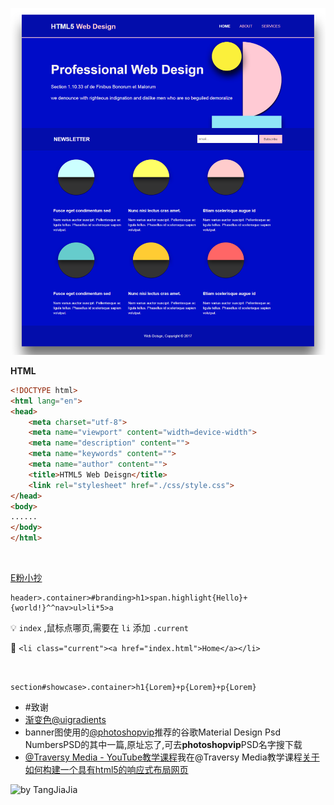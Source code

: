 
![by TangJiaJia](https://raw.githubusercontent.com/TangJiaJia666/web-deisgn/master/html5%E5%B8%83%E5%B1%80.png)


**HTML**

```html
<!DOCTYPE html>
<html lang="en">
<head>
    <meta charset="utf-8">
    <meta name="viewport" content="width=device-width">
    <meta name="description" content="">
    <meta name="keywords" content="">
    <meta name="author" content="">
    <title>HTML5 Web Deisgn</title>
    <link rel="stylesheet" href="./css/style.css">
</head>
<body>
......
</body>
</html>
```
<br />


[E粉小抄](https://docs.emmet.io/cheat-sheet/)


```
header>.container>#branding>h1>span.highlight{Hello}+{world!}^^nav>ul>li*5>a
```


:bulb:  `index` ,鼠标点哪页,需要在 `li` 添加 `.current`

:chestnut: `<li class="current"><a href="index.html">Home</a></li>`

<br />

`section#showcase>.container>h1{Lorem}+p{Lorem}+p{Lorem}`


- #致谢
 - [渐变色@uigradients](https://uigradients.com/#Shore)
 - banner图使用的[@photoshopvip](http://photoshopvip.net/67403)推荐的谷歌Material Design Psd NumbersPSD的其中一篇,原址忘了,可去**photoshopvip**PSD名字搜下载
 - [@Traversy Media - YouTube教学课程](https://www.youtube.com/user/TechGuyWeb/playlists)我在@Traversy Media教学课程[关于如何构建一个具有html5的响应式布局网页](https://www.youtube.com/watch?v=UB1O30fR-EE&list=PLillGF-RfqbZTASqIqdvm1R5mLrQq79CU)


![by TangJiaJia](https://github.com/TangJiaJia666)
